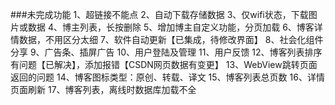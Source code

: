 ###未完成功能
1、超链接不能点
2、自动下载存储数据
3、仅wifi状态，下载图片或数据
4、博主列表，长按删除
5、增加博主自定义功能，分页加载
6、博客详情数据，不用区分太细
7、软件自动更新【已集成，待修改界面】
8、社会化组件分享
9、广告条、插屏广告
10、用户登陆及管理
11、用户反馈
12、博客列表排序有问题【已解决】，添加报错【CSDN网页数据有变更】
13、WebView跳转页面返回的问题
14、博客图标类型：原创、转载、译文
15、博客列表总页数
16、详情页面刷新
17、博客列表，离线时数据库加载不全
